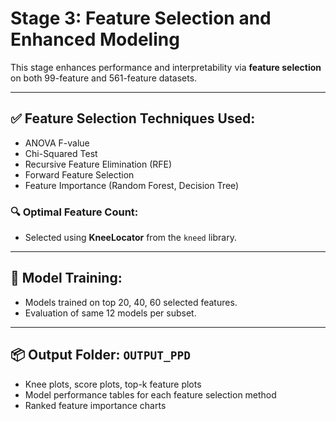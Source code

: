 # Stage 3: Feature Selection and Enhanced Modeling

This stage enhances performance and interpretability via **feature selection** on both 99-feature and 561-feature datasets.

---

## ✅ Feature Selection Techniques Used:
- ANOVA F-value
- Chi-Squared Test
- Recursive Feature Elimination (RFE)
- Forward Feature Selection
- Feature Importance (Random Forest, Decision Tree)

### 🔍 Optimal Feature Count:
- Selected using **KneeLocator** from the `kneed` library.

---

## 🧪 Model Training:
- Models trained on top 20, 40, 60 selected features.
- Evaluation of same 12 models per subset.

---

## 📦 Output Folder: `OUTPUT_PPD`
- Knee plots, score plots, top-k feature plots
- Model performance tables for each feature selection method
- Ranked feature importance charts
